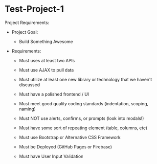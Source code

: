 # Test-Project-1

Project Requirements:

- Project Goal:

  - Build Something Awesome

- Requirements:

  - Must uses at least two APIs

  - Must use AJAX to pull data

  - Must utilize at least one new library or technology that we haven't discussed

  - Must have a polished frontend / UI

  - Must meet good quality coding standards (indentation, scoping, naming)

  - Must NOT use alerts, confirms, or prompts (look into modals!)

  - Must have some sort of repeating element (table, columns, etc)

  - Must use Bootstrap or Alternative CSS Framework

  - Must be Deployed (GitHub Pages or Firebase)

  - Must have User Input Validation
